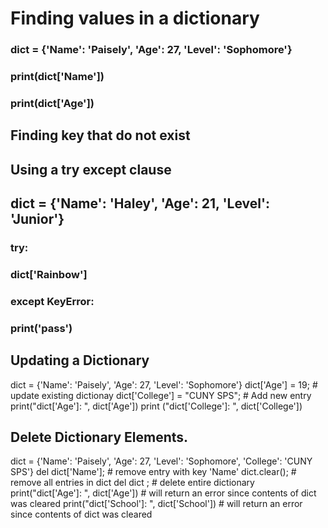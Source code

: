 # Finding values in a dictionary

### dict = {'Name': 'Paisely', 'Age': 27, 'Level': 'Sophomore'}
### print(dict['Name'])
### print(dict['Age'])



## Finding key that do not exist
## Using a try except clause
## dict = {'Name': 'Haley', 'Age': 21, 'Level': 'Junior'}
### try:
### dict['Rainbow']
### except KeyError:
### print('pass') 



## Updating a Dictionary 
dict = {'Name': 'Paisely', 'Age': 27, 'Level': 'Sophomore'}
dict['Age'] = 19; # update existing dictionay
dict['College'] = "CUNY SPS"; # Add new entry 
print("dict['Age']: ", dict['Age']) 
print ("dict['College']: ", dict['College'])


## Delete Dictionary Elements. 
dict = {'Name': 'Paisely', 'Age': 27, 'Level': 'Sophomore', 'College': 'CUNY SPS'}
del dict['Name']; # remove entry with key 'Name'
dict.clear();     # remove all entries in dict
del dict ;        # delete entire dictionary
print("dict['Age']: ", dict['Age'])       # will return an error since contents of dict was cleared
print("dict['School']: ", dict['School']) # will return an error since contents of dict was cleared
